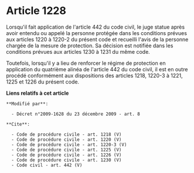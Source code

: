 # Article 1228

Lorsqu'il fait application de l'article 442 du code civil, le juge statue après avoir entendu ou appelé la personne protégée
dans les conditions prévues aux articles 1220 à 1220-2 du présent code et recueilli l'avis de la personne chargée de la
mesure de protection. Sa décision est notifiée dans les conditions prévues aux articles 1230 à 1231 du même code. 

Toutefois, lorsqu'il y a lieu de renforcer le régime de protection en application du quatrième alinéa de l'article 442 du
code civil, il est en outre procédé conformément aux dispositions des articles 1218, 
1220-3 à 1221, 1225 et 1226 du présent code.

**Liens relatifs à cet article**

	**Modifié par**:

	  - Décret n°2009-1628 du 23 décembre 2009 - art. 8

	**Cite**:

	  - Code de procédure civile - art. 1218 (V)
	  - Code de procédure civile - art. 1220 (V)
	  - Code de procédure civile - art. 1220-3 (V)
	  - Code de procédure civile - art. 1225 (V)
	  - Code de procédure civile - art. 1226 (V)
	  - Code de procédure civile - art. 1230 (V)
	  - Code civil - art. 442 (V)
